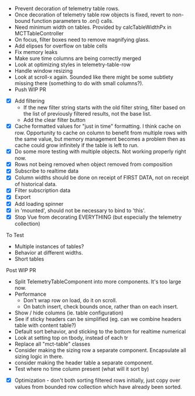 * Prevent decoration of telemetry table rows. 
* Once decoration of telemetry table row objects is fixed, revert to non-bound function parameters to .on() calls.
* Need minimum width on tables. Provided by calcTableWidthPx in MCTTableController
* On focus, filter boxes need to remove magnifying glass.
* Add elipses for overflow on table cells
* Fix memory leaks
* Make sure time columns are being correctly merged
* Look at optimizing styles in telemetry-table-row
* Handle window resizing
* Look at scroll-x again. Sounded like there might be some subtlety missing there (something to do with small columns?).
* Push WIP PR

* [X] Add filtering
    * If the new filter string starts with the old filter string, filter based on the list of previously filtered results, not the base list.
    * Add the clear filter button
* [X] Cache formatted values for "just in time" formatting. I think cache on row. Opportunity to cache on column to benefit from multiple rows with the same value, but memory management becomes a problem then as cache could grow infinitely if the table is left to run.
* [X] Do some more testing with multiple objects. Not working properly right now.
* [X] Rows not being removed when object removed from composition
* [X] Subscribe to realtime data
* [X] Column widths should be done on receipt of FIRST DATA, not on receipt of historical data.
* [X] Filter subscription data
* [X] Export
* [X] Add loading spinner
* [X] in 'mounted', should not be necessary to bind to 'this'.
* [X] Stop Vue from decorating EVERYTHING (but especially the telemetry collection)

To Test
* Multiple instances of tables?
* Behavior at different widths.
* Short tables

Post WIP PR
* Split TelemetryTableComponent into more components. It's too large now.
* Performance
    * Don't wrap row on load, do it on scroll.
    * On batch insert, check bounds once, rather than on each insert.
* Show / hide columns (ie. table configuration)
* See if sticky headers can be simplified (eg. can we combine headers table with content table?)
* Default sort behavior, and sticking to the bottom for realtime numerical
* Look at setting top on tbody, instead of each tr
* Replace all "mct-table" classes
* Consider making the sizing row a separate component. Encapsulate all sizing logic in there.
* consider making the header table a separate component.
* Test where no time column present (what will it sort by)

* [X] Optimization - don't both sorting filtered rows initially, just copy over values from bounded row collection which have already been sorted. 